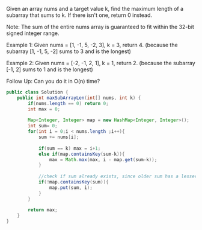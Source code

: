 Given an array nums and a target value k, find the maximum length of a subarray that sums to k. If there isn't one, return 0 instead.

Note:
The sum of the entire nums array is guaranteed to fit within the 32-bit signed integer range.

Example 1:
Given nums = [1, -1, 5, -2, 3], k = 3,
return 4. (because the subarray [1, -1, 5, -2] sums to 3 and is the longest)

Example 2:
Given nums = [-2, -1, 2, 1], k = 1,
return 2. (because the subarray [-1, 2] sums to 1 and is the longest)

Follow Up:
Can you do it in O(n) time?

```java
public class Solution {
    public int maxSubArrayLen(int[] nums, int k) {
        if(nums.length == 0) return 0;
        int max = 0;
        
        Map<Integer, Integer> map = new HashMap<Integer, Integer>();
        int sum= 0;
        for(int i = 0;i < nums.length ;i++){
            sum += nums[i];
            
            if(sum == k) max = i+1;
            else if(map.containsKey(sum-k)){
                max = Math.max(max, i - map.get(sum-k));
            }
            
            //check if sum already exists, since older sum has a lesser index and will maximize the sub array length
            if(!map.containsKey(sum)){
                map.put(sum, i);
            }
        }
        
        return max;
    }
}
```
